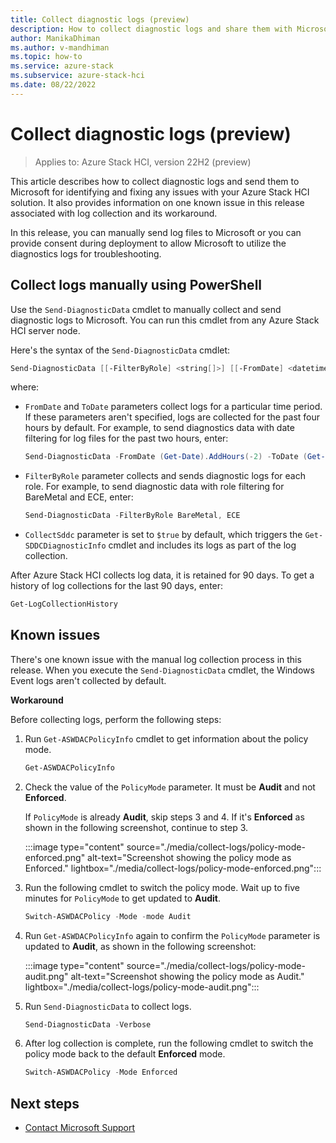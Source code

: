 ```yaml
---
title: Collect diagnostic logs (preview)
description: How to collect diagnostic logs and share them with Microsoft.
author: ManikaDhiman
ms.author: v-mandhiman
ms.topic: how-to
ms.service: azure-stack
ms.subservice: azure-stack-hci
ms.date: 08/22/2022
---
```


# Collect diagnostic logs (preview)

> Applies to: Azure Stack HCI, version 22H2 (preview)

This article describes how to collect diagnostic logs and send them to Microsoft for identifying and fixing any issues with your Azure Stack HCI solution. It also provides information on one known issue in this release associated with log collection and its workaround.

In this release, you can manually send log files to Microsoft or you can provide consent during deployment to allow Microsoft to utilize the diagnostics logs for troubleshooting.

## Collect logs manually using PowerShell

Use the `Send-DiagnosticData` cmdlet to manually collect and send diagnostic logs to Microsoft. You can run this cmdlet from any Azure Stack HCI server node.

Here's the syntax of the `Send-DiagnosticData` cmdlet:

```powershell
Send-DiagnosticData [[-FilterByRole] <string[]>] [[-FromDate] <datetime>] [[-ToDate] <datetime>] [[-CollectSddc] <bool>]  [<CommonParameters>]
```

where: 

- `FromDate` and `ToDate` parameters collect logs for a particular time period. If these parameters aren't specified, logs are collected for the past four hours by default. For example, to send diagnostics data with date filtering for log files for the past two hours, enter:

   ```powershell
   Send-DiagnosticData -FromDate (Get-Date).AddHours(-2) -ToDate (Get-Date)
   ```

- `FilterByRole` parameter collects and sends diagnostic logs for each role. For example, to send diagnostic data with role filtering for BareMetal and ECE, enter:

  ```powershell
  Send-DiagnosticData -FilterByRole BareMetal, ECE
  ```

- `CollectSddc` parameter is set to `$true` by default, which triggers the `Get-SDDCDiagnosticInfo` cmdlet and includes its logs as part of the log collection.

After Azure Stack HCI collects log data, it is retained for 90 days. To get a history of log collections for the last 90 days, enter:

  ```powershell
  Get-LogCollectionHistory  
  ```

## Known issues

There's one known issue with the manual log collection process in this release. When you execute the `Send-DiagnosticData` cmdlet, the Windows Event logs aren't collected by default.

**Workaround**

Before collecting logs, perform the following steps:

1. Run `Get-ASWDACPolicyInfo` cmdlet to get information about the policy mode.

   ```powershell
   Get-ASWDACPolicyInfo
   ```

1. Check the value of the `PolicyMode` parameter. It must be **Audit** and not **Enforced**.

   If `PolicyMode` is already **Audit**, skip steps 3 and 4. If it's **Enforced** as shown in the following screenshot, continue to step 3.
    
   :::image type="content" source="./media/collect-logs/policy-mode-enforced.png" alt-text="Screenshot showing the policy mode as Enforced." lightbox="./media/collect-logs/policy-mode-enforced.png":::

1. Run the following cmdlet to switch the policy mode. Wait up to five minutes for `PolicyMode` to get updated to **Audit**.

    ```powershell
    Switch-ASWDACPolicy -Mode -mode Audit
    ```

1. Run `Get-ASWDACPolicyInfo` again to confirm the `PolicyMode` parameter is updated to **Audit**, as shown in the following screenshot:

   :::image type="content" source="./media/collect-logs/policy-mode-audit.png" alt-text="Screenshot showing the policy mode as Audit." lightbox="./media/collect-logs/policy-mode-audit.png":::

1. Run `Send-DiagnosticData` to collect logs.

   ```powershell
   Send-DiagnosticData -Verbose
   ```

1. After log collection is complete, run the following cmdlet to switch the policy mode back to the default **Enforced** mode.

    ```powershell
    Switch-ASWDACPolicy -Mode Enforced
    ```

## Next steps

- [Contact Microsoft Support](get-support.md)